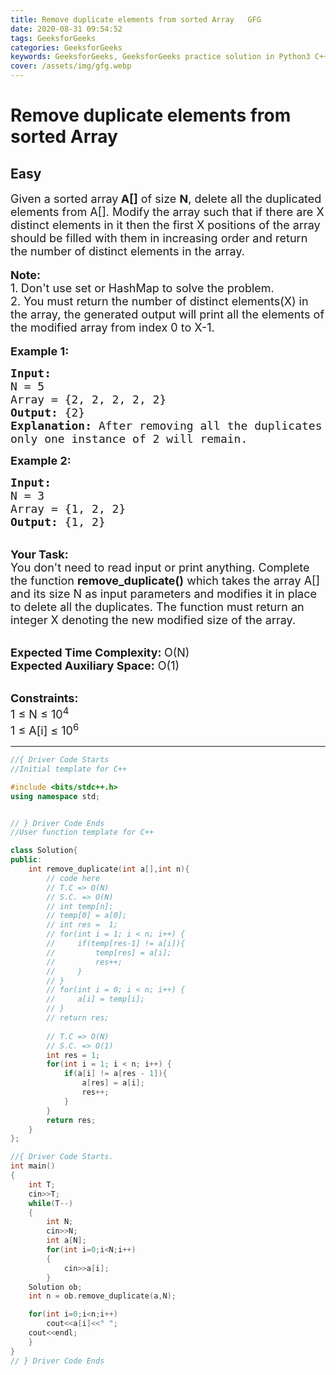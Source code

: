 ```yaml
---
title: Remove duplicate elements from sorted Array   GFG
date: 2020-08-31 09:54:52
tags: GeeksforGeeks
categories: GeeksforGeeks
keywords: GeeksforGeeks, GeeksforGeeks practice solution in Python3 C++ Java, Remove duplicate elements from sorted Array - GFG solution
cover: /assets/img/gfg.webp
---
```



# Remove duplicate elements from sorted Array
## Easy
<div class="problems_problem_content__Xm_eO"><p><span style="font-size:18px">Given a sorted array<strong> A[]</strong> of size <strong>N</strong>, delete all the duplicated elements from A[]. Modify the array such that if there are X distinct elements in it&nbsp;then the first X positions of the array should be filled with them in increasing order and return the number of distinct elements in the array.</span><br>
<br>
<span style="font-size:18px"><strong>Note: </strong><br>
1.<strong>&nbsp;</strong>Don't use set or HashMap to solve the problem.<br>
2. You must return the number of distinct elements(X) in the array, the generated output will print all the elements of the modified array from index 0 to X-1.</span><br>
<br>
<span style="font-size:18px"><strong>Example 1:</strong></span></p>

<pre><span style="font-size:18px"><strong>Input:</strong>
N = 5
Array = {2, 2, 2, 2, 2}
<strong>Output:</strong> {2}
<strong>Explanation:</strong> After removing all the duplicates 
only one instance of 2 will remain.</span>
</pre>

<p><span style="font-size:18px"><strong>Example 2:</strong></span></p>

<pre><span style="font-size:18px"><strong>Input:</strong>
N = 3
Array = {1, 2, 2}
<strong>Output:</strong> {1, 2}</span></pre>

<p><br>
<span style="font-size:18px"><strong>Your Task: &nbsp;</strong><br>
You don't need to read input or print anything. Complete the function <strong>remove_duplicate()</strong> which takes the array A[] and its size N as input parameters and modifies it in place to delete all the duplicates. The function must return an integer X denoting the new modified size of the array.&nbsp;</span></p>

<p><br>
<span style="font-size:18px"><strong>Expected Time Complexity: </strong>O(N)<br>
<strong>Expected Auxiliary Space:</strong> O(1)</span></p>

<p><br>
<span style="font-size:18px"><strong>Constraints:</strong><br>
1 ≤ N ≤ 10<sup>4</sup><br>
1 ≤ A[i] ≤ 10<sup>6</sup></span></p>
</div>

---




```cpp
//{ Driver Code Starts
//Initial template for C++

#include <bits/stdc++.h>
using namespace std;


// } Driver Code Ends
//User function template for C++

class Solution{
public:
    int remove_duplicate(int a[],int n){
        // code here
        // T.C => O(N)
        // S.C. => O(N)
        // int temp[n];
        // temp[0] = a[0];
        // int res =  1;
        // for(int i = 1; i < n; i++) {
        //     if(temp[res-1] != a[i]){
        //         temp[res] = a[i];
        //         res++;
        //     }
        // }
        // for(int i = 0; i < n; i++) {
        //     a[i] = temp[i];
        // }
        // return res;
        
        // T.C => O(N)
        // S.C. => O(1)
        int res = 1;
        for(int i = 1; i < n; i++) {
            if(a[i] != a[res - 1]){
                a[res] = a[i];
                res++;
            }
        }
        return res;
    }
};

//{ Driver Code Starts.
int main()
{
    int T;
    cin>>T;
    while(T--)
    {
        int N;
        cin>>N;
        int a[N];
        for(int i=0;i<N;i++)
        {
            cin>>a[i];
        }
    Solution ob;
    int n = ob.remove_duplicate(a,N);

    for(int i=0;i<n;i++)
        cout<<a[i]<<" ";
    cout<<endl;
    }
}
// } Driver Code Ends
```
